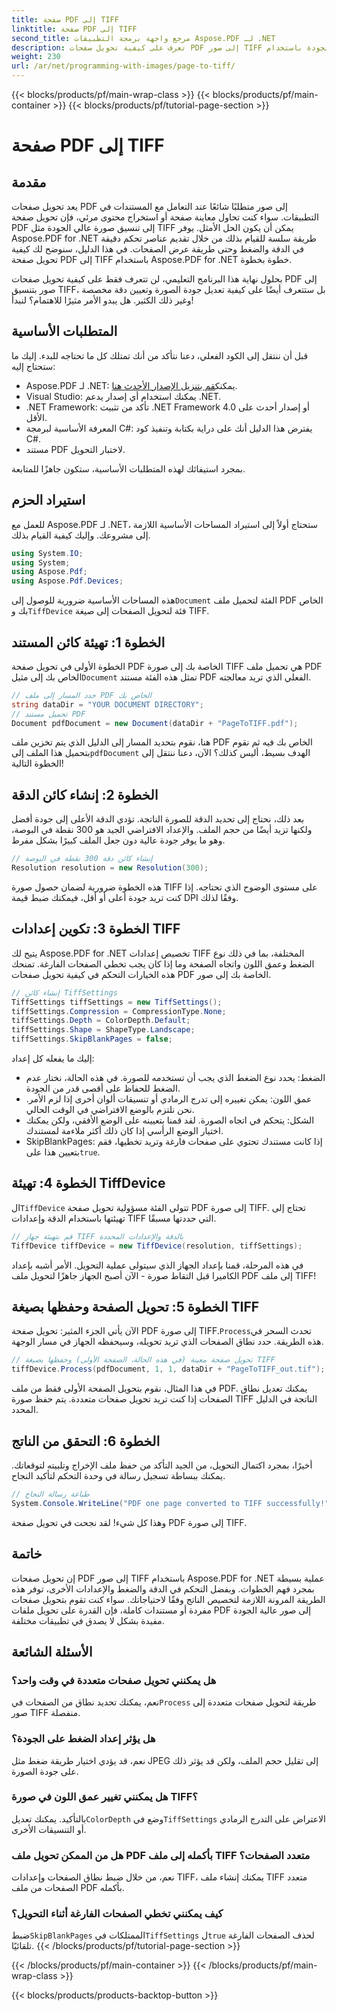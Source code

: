 ```yaml
---
title: صفحة PDF إلى TIFF
linktitle: صفحة PDF إلى TIFF
second_title: مرجع واجهة برمجة التطبيقات Aspose.PDF لـ .NET
description: تعرف على كيفية تحويل صفحات PDF إلى صور TIFF عالية الجودة باستخدام Aspose.PDF لـ .NET. يغطي هذا الدليل خطوة بخطوة الدقة والضغط والمزيد.
weight: 230
url: /ar/net/programming-with-images/page-to-tiff/
---
```


{{< blocks/products/pf/main-wrap-class >}}
{{< blocks/products/pf/main-container >}}
{{< blocks/products/pf/tutorial-page-section >}}

# صفحة PDF إلى TIFF

## مقدمة

يعد تحويل صفحات PDF إلى صور متطلبًا شائعًا عند التعامل مع المستندات في التطبيقات. سواء كنت تحاول معاينة صفحة أو استخراج محتوى مرئي، فإن تحويل صفحة PDF إلى تنسيق صورة عالي الجودة مثل TIFF يمكن أن يكون الحل الأمثل. يوفر Aspose.PDF for .NET طريقة سلسة للقيام بذلك من خلال تقديم عناصر تحكم دقيقة في الدقة والضغط وحتى طريقة عرض الصفحات. في هذا الدليل، سنوضح لك كيفية تحويل صفحة PDF إلى TIFF باستخدام Aspose.PDF for .NET خطوة بخطوة.

بحلول نهاية هذا البرنامج التعليمي، لن تتعرف فقط على كيفية تحويل صفحات PDF إلى صور بتنسيق TIFF، بل ستتعرف أيضًا على كيفية تعديل جودة الصورة وتعيين دقة مخصصة وغير ذلك الكثير. هل يبدو الأمر مثيرًا للاهتمام؟ لنبدأ!

## المتطلبات الأساسية

قبل أن ننتقل إلى الكود الفعلي، دعنا نتأكد من أنك تمتلك كل ما تحتاجه للبدء. إليك ما ستحتاج إليه:

-  Aspose.PDF لـ .NET: يمكنك[قم بتنزيل الإصدار الأحدث هنا](https://releases.aspose.com/pdf/net/).
- Visual Studio: يمكنك استخدام أي إصدار يدعم .NET.
- .NET Framework: تأكد من تثبيت .NET Framework 4.0 أو إصدار أحدث على الأقل.
- المعرفة الأساسية لبرمجة C#: يفترض هذا الدليل أنك على دراية بكتابة وتنفيذ كود C#.
- مستند PDF لاختبار التحويل.

بمجرد استيفائك لهذه المتطلبات الأساسية، ستكون جاهزًا للمتابعة.

## استيراد الحزم

للعمل مع Aspose.PDF لـ .NET، ستحتاج أولاً إلى استيراد المساحات الأساسية اللازمة إلى مشروعك. وإليك كيفية القيام بذلك.

```csharp
using System.IO;
using System;
using Aspose.Pdf;
using Aspose.Pdf.Devices;
```

 هذه المساحات الأساسية ضرورية للوصول إلى`Document` الفئة لتحميل ملف PDF الخاص بك و`TiffDevice` فئة لتحويل الصفحات إلى صيغة TIFF.

## الخطوة 1: تهيئة كائن المستند

 الخطوة الأولى في تحويل صفحة PDF الخاصة بك إلى صورة TIFF هي تحميل ملف PDF الخاص بك إلى مثيل`Document` تمثل هذه الفئة مستند PDF الفعلي الذي تريد معالجته.

```csharp
// حدد المسار إلى ملف PDF الخاص بك
string dataDir = "YOUR DOCUMENT DIRECTORY";
// تحميل مستند PDF
Document pdfDocument = new Document(dataDir + "PageToTIFF.pdf");
```

 هنا، نقوم بتحديد المسار إلى الدليل الذي يتم تخزين ملف PDF الخاص بك فيه ثم نقوم بتحميل هذا الملف إلى`pdfDocument` الهدف بسيط، أليس كذلك؟ الآن، دعنا ننتقل إلى الخطوة التالية!

## الخطوة 2: إنشاء كائن الدقة

بعد ذلك، نحتاج إلى تحديد الدقة للصورة الناتجة. تؤدي الدقة الأعلى إلى جودة أفضل ولكنها تزيد أيضًا من حجم الملف. والإعداد الافتراضي الجيد هو 300 نقطة في البوصة، وهو ما يوفر جودة عالية دون جعل الملف كبيرًا بشكل مفرط.

```csharp
// إنشاء كائن دقة 300 نقطة في البوصة
Resolution resolution = new Resolution(300);
```

هذه الخطوة ضرورية لضمان حصول صورة TIFF على مستوى الوضوح الذي تحتاجه. إذا كنت تريد جودة أعلى أو أقل، فيمكنك ضبط قيمة DPI وفقًا لذلك.

## الخطوة 3: تكوين إعدادات TIFF

يتيح لك Aspose.PDF for .NET تخصيص إعدادات TIFF المختلفة، بما في ذلك نوع الضغط وعمق اللون واتجاه الصفحة وما إذا كان يجب تخطي الصفحات الفارغة. تمنحك هذه الخيارات التحكم في كيفية تحويل صفحات PDF الخاصة بك إلى صور.

```csharp
// إنشاء كائن TiffSettings
TiffSettings tiffSettings = new TiffSettings();
tiffSettings.Compression = CompressionType.None;
tiffSettings.Depth = ColorDepth.Default;
tiffSettings.Shape = ShapeType.Landscape;
tiffSettings.SkipBlankPages = false;
```

إليك ما يفعله كل إعداد:
- الضغط: يحدد نوع الضغط الذي يجب أن تستخدمه للصورة. في هذه الحالة، نختار عدم الضغط للحفاظ على أقصى قدر من الجودة.
- عمق اللون: يمكن تغييره إلى تدرج الرمادي أو تنسيقات ألوان أخرى إذا لزم الأمر. نحن نلتزم بالوضع الافتراضي في الوقت الحالي.
- الشكل: يتحكم في اتجاه الصورة. لقد قمنا بتعيينه على الوضع الأفقي، ولكن يمكنك اختيار الوضع الرأسي إذا كان ذلك أكثر ملاءمة لمستندك.
-  SkipBlankPages: إذا كانت مستندك تحتوي على صفحات فارغة وتريد تخطيها، فقم بتعيين هذا على`true`.

## الخطوة 4: تهيئة TiffDevice

 ال`TiffDevice` تتولى الفئة مسؤولية تحويل صفحة PDF إلى صورة TIFF. تحتاج إلى تهيئتها باستخدام الدقة وإعدادات TIFF التي حددتها مسبقًا.

```csharp
// قم بتهيئة جهاز TIFF بالدقة والإعدادات المحددة
TiffDevice tiffDevice = new TiffDevice(resolution, tiffSettings);
```

في هذه المرحلة، قمنا بإعداد الجهاز الذي سيتولى عملية التحويل. الأمر أشبه بإعداد الكاميرا قبل التقاط صورة - الآن أصبح الجهاز جاهزًا لتحويل ملف PDF إلى ملف TIFF!

## الخطوة 5: تحويل الصفحة وحفظها بصيغة TIFF

 الآن يأتي الجزء المثير: تحويل صفحة PDF إلى صورة TIFF.`Process`تحدث السحر في هذه الطريقة. حدد نطاق الصفحات الذي تريد تحويله، وسيحفظه الجهاز في مسار الوجهة.

```csharp
// تحويل صفحة معينة (في هذه الحالة، الصفحة الأولى) وحفظها بصيغة TIFF
tiffDevice.Process(pdfDocument, 1, 1, dataDir + "PageToTIFF_out.tif");
```

في هذا المثال، نقوم بتحويل الصفحة الأولى فقط من ملف PDF. يمكنك تعديل نطاق الصفحات إذا كنت تريد تحويل صفحات متعددة. يتم حفظ صورة TIFF الناتجة في الدليل المحدد.

## الخطوة 6: التحقق من الناتج

أخيرًا، بمجرد اكتمال التحويل، من الجيد التأكد من حفظ ملف الإخراج وتلبيته لتوقعاتك. يمكنك ببساطة تسجيل رسالة في وحدة التحكم لتأكيد النجاح.

```csharp
// طباعة رسالة النجاح
System.Console.WriteLine("PDF one page converted to TIFF successfully!");
```

وهذا كل شيء! لقد نجحت في تحويل صفحة PDF إلى صورة TIFF.

## خاتمة

إن تحويل صفحات PDF إلى صور TIFF باستخدام Aspose.PDF for .NET عملية بسيطة بمجرد فهم الخطوات. وبفضل التحكم في الدقة والضغط والإعدادات الأخرى، توفر هذه الطريقة المرونة اللازمة لتخصيص الناتج وفقًا لاحتياجاتك. سواء كنت تقوم بتحويل صفحات مفردة أو مستندات كاملة، فإن القدرة على تحويل ملفات PDF إلى صور عالية الجودة مفيدة بشكل لا يصدق في تطبيقات مختلفة.

## الأسئلة الشائعة

### هل يمكنني تحويل صفحات متعددة في وقت واحد؟
 نعم، يمكنك تحديد نطاق من الصفحات في`Process` طريقة لتحويل صفحات متعددة إلى صور TIFF منفصلة.

### هل يؤثر إعداد الضغط على الجودة؟
نعم، قد يؤدي اختيار طريقة ضغط مثل JPEG إلى تقليل حجم الملف، ولكن قد يؤثر ذلك على جودة الصورة.

### هل يمكنني تغيير عمق اللون في صورة TIFF؟
 بالتأكيد. يمكنك تعديل`ColorDepth` وضع في`TiffSettings` الاعتراض على التدرج الرمادي أو التنسيقات الأخرى.

### هل من الممكن تحويل ملف PDF بأكمله إلى ملف TIFF متعدد الصفحات؟
نعم، من خلال ضبط نطاق الصفحات وإعدادات TIFF، يمكنك إنشاء ملف TIFF متعدد الصفحات من ملف PDF بأكمله.

### كيف يمكنني تخطي الصفحات الفارغة أثناء التحويل؟
 ضبط`SkipBlankPages` الممتلكات في`TiffSettings` ل`true` لحذف الصفحات الفارغة تلقائيًا.
{{< /blocks/products/pf/tutorial-page-section >}}

{{< /blocks/products/pf/main-container >}}
{{< /blocks/products/pf/main-wrap-class >}}

{{< blocks/products/products-backtop-button >}}
